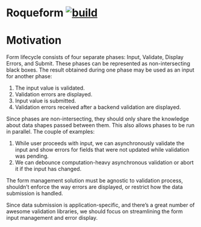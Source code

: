 # Roqueform [![build](https://github.com/smikhalevski/roqueform/actions/workflows/master.yml/badge.svg?branch=master&event=push)](https://github.com/smikhalevski/roqueform/actions/workflows/master.yml)

# Motivation

Form lifecycle consists of four separate phases: Input, Validate, Display Errors, and Submit. These phases can be
represented as non-intersecting black boxes. The result obtained during one phase may be used as an input for another
phase:

1. The input value is validated.
2. Validation errors are displayed.
3. Input value is submitted.
4. Validation errors received after a backend validation are displayed.

Since phases are non-intersecting, they should only share the knowledge about data shapes passed between them. This also
allows phases to be run in parallel. The couple of examples:

1. While user proceeds with input, we can asynchronously validate the input and show errors for fields that were not
   updated while validation was pending.
2. We can debounce computation-heavy asynchronous validation or abort it if the input has changed.

The form management solution must be agnostic to validation process, shouldn’t enforce the way errors are displayed, or
restrict how the data submission is handled.

Since data submission is application-specific, and there’s a great number of awesome validation libraries, we should
focus on streamlining the form input management and error display.
